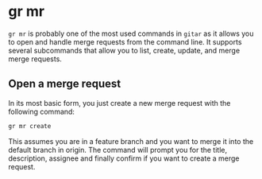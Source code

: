 # gr mr

`gr mr` is probably one of the most used commands in `gitar` as it allows you to
open and handle merge requests from the command line. It supports several
subcommands that allow you to list, create, update, and merge merge requests.

## Open a merge request

In its most basic form, you just create a new merge request with the following command:

```bash
gr mr create
```

This assumes you are in a feature branch and you want to merge it into the
default branch in origin. The command will prompt you for the title,
description, assignee and finally confirm if you want to create a merge request.
